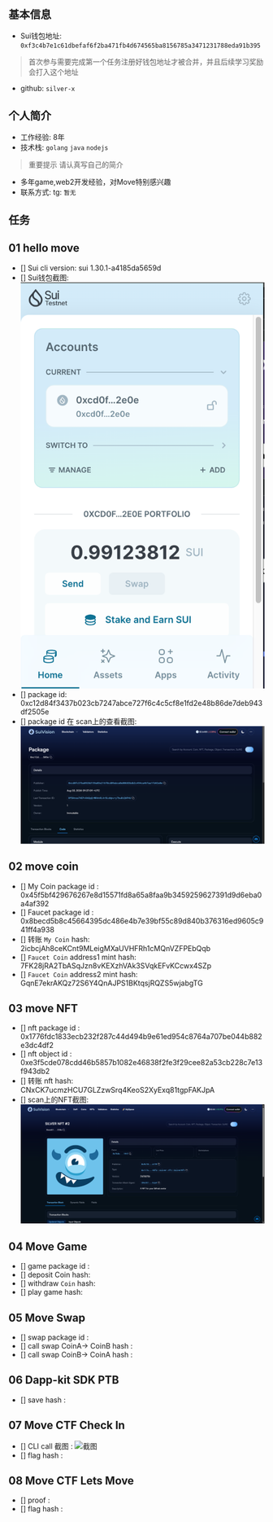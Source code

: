 ## 基本信息
- Sui钱包地址: `0xf3c4b7e1c61dbefaf6f2ba471fb4d674565ba8156785a3471231788eda91b395`
> 首次参与需要完成第一个任务注册好钱包地址才被合并，并且后续学习奖励会打入这个地址
- github: `silver-x`

## 个人简介
- 工作经验: 8年
- 技术栈: `golang` `java` `nodejs`
> 重要提示 请认真写自己的简介
- 多年game,web2开发经验，对Move特别感兴趣
- 联系方式: tg: `暂无` 

## 任务

##   01 hello move  
- [] Sui cli version: sui 1.30.1-a4185da5659d
- [] Sui钱包截图: ![Sui钱包截图](./images/sui.png)
- [] package id: 0xc12d84f3437b023cb7247abce727f6c4c5cf8e1fd2e48b86de7deb943df2505e
- [] package id 在 scan上的查看截图:![Scan截图](./images/task1.png)

##   02 move coin
- [] My Coin package id : 0x45f5bf429676267e8d15571fd8a65a8faa9b3459259627391d9d6eba0a4af392
- [] Faucet package id : 0x8becd5b8c45664395dc486e4b7e39bf55c89d840b376316ed9605c941ff4a938
- [] 转账 `My Coin` hash: 2icbcjAh8ceKCnt9MLeigMXaUVHFRh1cMQnVZFPEbQqb
- [] `Faucet Coin` address1 mint hash: 7FK28jRA2TbASqJzn8vKEXzhVAk3SVqkEFvKCcwx4SZp
- [] `Faucet Coin` address2 mint hash: GqnE7ekrAKQz72S6Y4QnAJPS1BKtqsjRQZS5wjabgTG

##   03 move NFT
- [] nft package id : 0x1776fdc1833ecb232f287c44d494b9e61ed954c8764a707be044b882e3dc4df2
- [] nft object id : 0xe3f5cde078cdd46b5857b1082e46838f2fe3f29cee82a53cb228c7e13f943db2
- [] 转账 nft  hash: CNxCK7ucmzHCU7GLZzwSrq4KeoS2XyExq81tgpFAKJpA
- [] scan上的NFT截图:![Scan截图](./images/nft.png)

##   04 Move Game
- [] game package id :
- [] deposit Coin hash:
- [] withdraw `Coin` hash:
- [] play game hash:

##   05 Move Swap
- [] swap package id :
- [] call swap CoinA-> CoinB  hash :
- [] call swap CoinB-> CoinA  hash :

##   06 Dapp-kit SDK PTB
- [] save hash :

##   07 Move CTF Check In
- [] CLI call 截图 : ![截图](./images/你的图片地址)
- [] flag hash :

##   08 Move CTF Lets Move
- [] proof : 
- [] flag hash :
